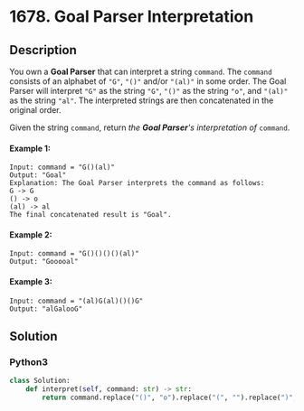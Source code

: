 # 1678. Goal Parser Interpretation

## Description
You own a **Goal Parser** that can interpret a string `command`. The `command` consists of an alphabet of `"G"`, `"()"` and/or `"(al)"` in some order. The Goal Parser will interpret `"G"` as the string `"G"`, `"()"` as the string `"o"`, and `"(al)"` as the string `"al"`. The interpreted strings are then concatenated in the original order.

Given the string `command`, return *the **Goal Parser**'s interpretation of* `command`.

#### Example 1:
```
Input: command = "G()(al)"
Output: "Goal"
Explanation: The Goal Parser interprets the command as follows:
G -> G
() -> o
(al) -> al
The final concatenated result is "Goal".
```

#### Example 2:
```
Input: command = "G()()()()(al)"
Output: "Gooooal"
```

#### Example 3:
```
Input: command = "(al)G(al)()()G"
Output: "alGalooG"
```


## Solution

### Python3
```python
class Solution:
    def interpret(self, command: str) -> str:
        return command.replace("()", "o").replace("(", "").replace(")", "")
```